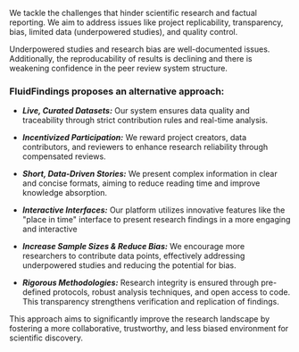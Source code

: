 We tackle the challenges that hinder scientific research and factual reporting. We aim to address issues like project replicability, transparency, bias, limited data (underpowered studies), and quality control. 

Underpowered studies and research bias are well-documented issues. Additionally, the reproducability of results is declining and there is weakening confidence in the peer review system structure.

### FluidFindings proposes an alternative approach:

* ***Live, Curated Datasets:*** Our system ensures data quality and traceability through strict contribution rules and real-time analysis.
  
* ***Incentivized Participation:*** We reward project creators, data contributors, and reviewers to enhance research reliability through compensated reviews.

* ***Short, Data-Driven Stories:*** We present complex information in clear and concise formats, aiming to reduce reading time and improve knowledge absorption.

* ***Interactive Interfaces:*** Our platform utilizes innovative features like the "place in time" interface to present research findings in a more engaging and interactive
  
* ***Increase Sample Sizes & Reduce Bias:*** We encourage more researchers to contribute data points, effectively addressing underpowered studies and reducing the potential for bias.
  
* ***Rigorous Methodologies:***  Research integrity is ensured through pre-defined protocols, robust analysis techniques, and open access to code. This transparency strengthens verification and replication of findings.

This approach aims to significantly improve the research landscape by fostering a more collaborative, trustworthy, and less biased environment for scientific discovery.
